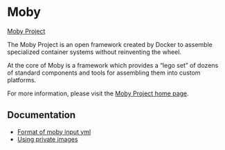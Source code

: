 # Moby

[Moby Project](https://mobyproject.org)

The Moby Project is an open framework created by Docker to assemble specialized container systems without reinventing the wheel.

At the core of Moby is a framework which provides a “lego set” of dozens of standard components and tools for assembling them into custom platforms.

For more information, please visit the [Moby Project home page](https://mobyproject.org).

## Documentation

* [Format of moby input yml](./docs/yaml.md)
* [Using private images](./docs/privateimages.md)
